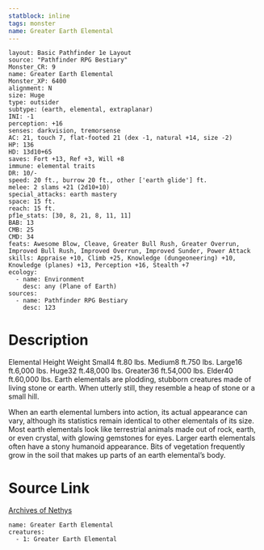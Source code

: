 ```yaml
---
statblock: inline
tags: monster
name: Greater Earth Elemental
---
```

```statblock
layout: Basic Pathfinder 1e Layout
source: "Pathfinder RPG Bestiary"
Monster_CR: 9
name: Greater Earth Elemental
Monster_XP: 6400
alignment: N
size: Huge
type: outsider
subtype: (earth, elemental, extraplanar)
INI: -1
perception: +16
senses: darkvision, tremorsense
AC: 21, touch 7, flat-footed 21 (dex -1, natural +14, size -2)
HP: 136
HD: 13d10+65
saves: Fort +13, Ref +3, Will +8
immune: elemental traits
DR: 10/-
speed: 20 ft., burrow 20 ft., other ['earth glide'] ft.
melee: 2 slams +21 (2d10+10)
special_attacks: earth mastery
space: 15 ft.
reach: 15 ft.
pf1e_stats: [30, 8, 21, 8, 11, 11]
BAB: 13
CMB: 25
CMD: 34
feats: Awesome Blow, Cleave, Greater Bull Rush, Greater Overrun, Improved Bull Rush, Improved Overrun, Improved Sunder, Power Attack
skills: Appraise +10, Climb +25, Knowledge (dungeoneering) +10, Knowledge (planes) +13, Perception +16, Stealth +7
ecology:
  - name: Environment
    desc: any (Plane of Earth)
sources:
  - name: Pathfinder RPG Bestiary
    desc: 123
```
# Description
Elemental Height Weight Small4 ft.80 lbs. Medium8 ft.750 lbs. Large16 ft.6,000 lbs. Huge32 ft.48,000 lbs. Greater36 ft.54,000 lbs. Elder40 ft.60,000 lbs.
 Earth elementals are plodding, stubborn creatures made of living stone or earth. When utterly still, they resemble a heap of stone or a small hill.

When an earth elemental lumbers into action, its actual appearance can vary, although its statistics remain identical to other elementals of its size. Most earth elementals look like terrestrial animals made out of rock, earth, or even crystal, with glowing gemstones for eyes. Larger earth elementals often have a stony humanoid appearance. Bits of vegetation frequently grow in the soil that makes up parts of an earth elemental’s body.
# Source Link
[Archives of Nethys](https://aonprd.com/MonsterDisplay.aspx?ItemName=Greater%20Earth%20Elemental)
```encounter-table
name: Greater Earth Elemental
creatures:
  - 1: Greater Earth Elemental
```
